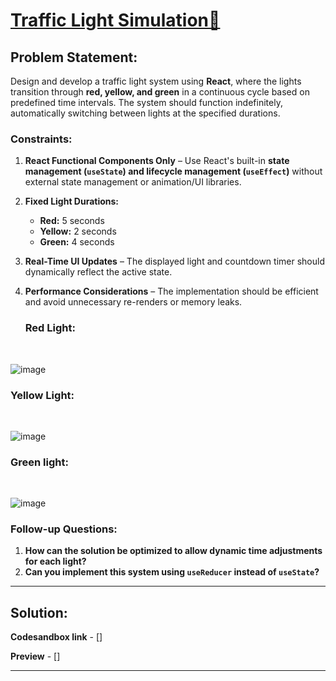 # [Traffic Light Simulation🚦](#traffic-light-simulation)

## **Problem Statement:**  
Design and develop a traffic light system using **React**, where the lights transition through **red, yellow, and green** in a continuous cycle based on predefined time intervals. The system should function indefinitely, automatically switching between lights at the specified durations.  

### **Constraints:**  
1. **React Functional Components Only** – Use React's built-in **state management (`useState`) and lifecycle management (`useEffect`)** without external state management or animation/UI libraries.  
2. **Fixed Light Durations:**  
   - **Red:** 5 seconds  
   - **Yellow:** 2 seconds  
   - **Green:** 4 seconds  
3. **Real-Time UI Updates** – The displayed light and countdown timer should dynamically reflect the active state.  
4. **Performance Considerations** – The implementation should be efficient and avoid unnecessary re-renders or memory leaks.

   ### Red Light:
<br>

![image](https://github.com/user-attachments/assets/7c482dc0-3d3b-4f30-a267-a376b3da0746)


### Yellow Light:
<br>

![image](https://github.com/user-attachments/assets/872f31ac-b71b-4fe1-80d6-995db8b6b481)

### Green light:
<br>

![image](https://github.com/user-attachments/assets/507e2b0b-b9de-4335-92ae-2f4cff580905)

### **Follow-up Questions:**  
1. **How can the solution be optimized to allow dynamic time adjustments for each light?**  
2. **Can you implement this system using `useReducer` instead of `useState`?**
--- 

## Solution:

**Codesandbox link** - []

**Preview** - []

---
